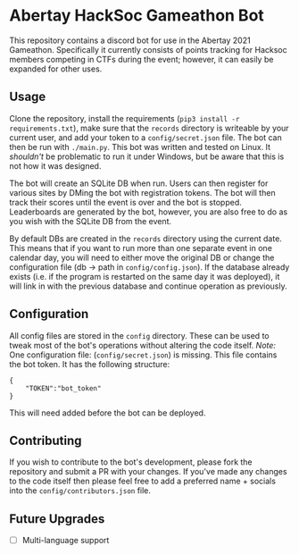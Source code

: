 # Abertay HackSoc Gameathon Bot

This repository contains a discord bot for use in the Abertay 2021 Gameathon. Specifically it currently consists of points tracking for Hacksoc members competing in CTFs during the event; however, it can easily be expanded for other uses.

## Usage

Clone the repository, install the requirements (`pip3 install -r requirements.txt`), make sure that the `records` directory is writeable by your current user, and add your token to a `config/secret.json` file. The bot can then be run with `./main.py`. This bot was written and tested on Linux. It *shouldn't* be problematic to run it under Windows, but be aware that this is not how it was designed.

The bot will create an SQLite DB when run. Users can then register for various sites by DMing the bot with registration tokens. The bot will then track their scores until the event is over and the bot is stopped. Leaderboards are generated by the bot, however, you are also free to do as you wish with the SQLite DB from the event. 

By default DBs are created in the `records` directory using the current date. This means that if you want to run more than one separate event in one calendar day, you will need to either move the original DB or change the configuration file (db -> path in `config/config.json`). If the database already exists (i.e. if the program is restarted on the same day it was deployed), it will link in with the previous database and continue operation as previously.

## Configuration

All config files are stored in the `config` directory. These can be used to tweak most of the bot's operations without altering the code itself.
*Note:* One configuration file: (`config/secret.json`) is missing. This file contains the bot token. It has the following structure:
```
{
	"TOKEN":"bot_token"
}
```
This will need added before the bot can be deployed.

## Contributing

If you wish to contribute to the bot's development, please fork the repository and submit a PR with your changes. If you've made any changes to the code itself then please feel free to add a preferred name + socials into the `config/contributors.json` file.

## Future Upgrades
 - [ ] Multi-language support
